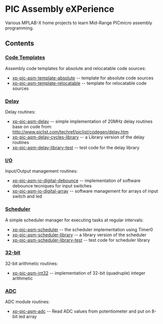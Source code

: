 # PIC Assembly eXPerience
Various MPLAB-X home projects to learn Mid-Range PICmicro assembly programming.


## Contents

### [Code Templates](xp-pic-asm-template)
Assembly code templates for absolute and relocatable code sources:

* [xp-pic-asm-template-absolute](xp-pic-asm-template/xp-pic-asm-template-absolute.X/)
-- template for absolute code sources
* [xp-pic-asm-template-relocatable](xp-pic-asm-template/xp-pic-asm-template-relocatable.X/)
-- template for relocatable code sources

### [Delay](xp-pic-asm-delay)
Delay routines:

* [xp-pic-asm-delay](xp-pic-asm-delay/xp-pic-asm-delay.X/)
-- simple implementation of 20MHz delay routines base on code from: http://www.piclist.com/techref/piclist/codegen/delay.htm
* [xp-pic-asm-delay-cycles-library](xp-pic-asm-delay/xp-pic-asm-delay-cycles-library.X/)
-- a Library version of the delay routines
* [xp-pic-asm-delay-library-test](xp-pic-asm-delay/xp-pic-asm-delay-library-test.X/)
-- test code for the delay library

### [I/O](xp-pic-asm-io)
Input/Output management routines:

* [xp-pic-asm-io-digital-debounce](xp-pic-asm-io/xp-pic-asm-io-digital-debounce.X/)
-- implementation of software debounce tecniques for input switches
* [xp-pic-asm-io-digital-array](xp-pic-asm-io/xp-pic-asm-io-digital-array.X/)
-- software management for arrays of input switch and led

### [Scheduler](xp-pic-asm-scheduler)
A simple scheduler manager for executing tasks at regular intervals:

* [xp-pic-asm-scheduler](xp-pic-asm-scheduler/xp-pic-asm-scheduler.X/)
-- the scheduler implementation using Timer0
* [xp-pic-asm-scheduler-library](xp-pic-asm-scheduler/xp-pic-asm-scheduler-library.X/)
-- a library version of the scheduler
* [xp-pic-asm-scheduler-library-test](xp-pic-asm-scheduler/xp-pic-asm-scheduler-library-test.X/)
-- test code for scheduler library

### [32-bit](xp-pic-asm-int32)
32-bit arithmetic routines:

* [xp-pic-asm-int32](xp-pic-asm-int32/xp-pic-asm-int32.X/)
-- implementation of 32-bit (quadruple) integer arithmetic

### [ADC](xp-pic-asm-adc)
ADC module routines:

* [xp-pic-asm-adc](xp-pic-asm-adc/xp-pic-asm-adc.X/)
-- Read ADC values from potentiometer and put on 8-bit led array